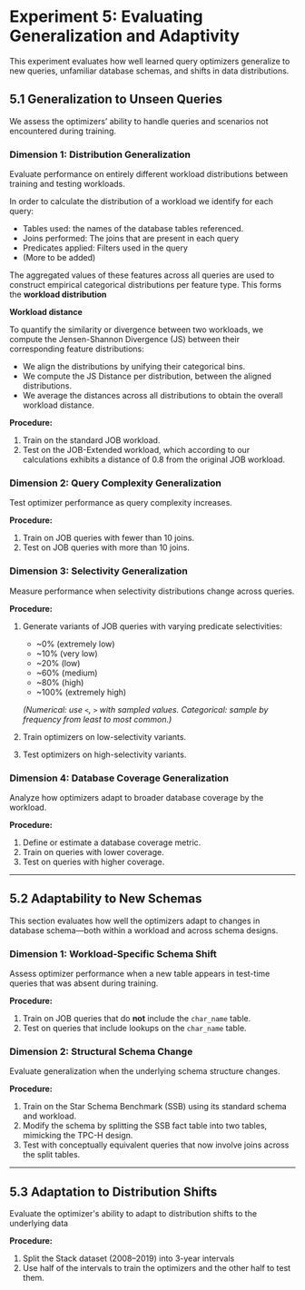 # Experiment 5: Evaluating Generalization and Adaptivity

This experiment evaluates how well learned query optimizers generalize to new queries, unfamiliar database schemas, and shifts in data distributions.

## 5.1 Generalization to Unseen Queries

We assess the optimizers’ ability to handle queries and scenarios not encountered during training.

### Dimension 1: Distribution Generalization

Evaluate performance on entirely different workload distributions between training and testing workloads.

In order to calculate the distribution of a workload we identify for each query:
- Tables used: the names of the database tables referenced.
- Joins performed: The joins that are present in each query
- Predicates applied: Filters used in the query
- (More to be added)

The aggregated values of these features across all queries are used to construct empirical categorical distributions per feature type. This forms the **workload distribution**

**Workload distance** 

To quantify the similarity or divergence between two workloads, we compute the Jensen-Shannon Divergence (JS) between their corresponding feature distributions:
- We align the distributions by unifying their categorical bins.
- We compute the JS Distance per distribution, between the aligned distributions.
- We average the distances across all distributions to obtain the overall workload distance.

**Procedure:**

1. Train on the standard JOB workload.
2. Test on the JOB-Extended workload, which according to our calculations exhibits a distance of 0.8 from  the original JOB workload.

### Dimension 2: Query Complexity Generalization

Test optimizer performance as query complexity increases.

**Procedure:**

1. Train on JOB queries with fewer than 10 joins.
2. Test on JOB queries with more than 10 joins.

### Dimension 3: Selectivity Generalization

Measure performance when selectivity distributions change across queries.

**Procedure:**

1. Generate variants of JOB queries with varying predicate selectivities:

   * \~0% (extremely low)
   * \~10% (very low)
   * \~20% (low)
   * \~60% (medium)
   * \~80% (high)
   * \~100% (extremely high)

   *(Numerical: use `<`, `>` with sampled values. Categorical: sample by frequency from least to most common.)*
2. Train optimizers on low-selectivity variants.
3. Test optimizers on high-selectivity variants.

### Dimension 4: Database Coverage Generalization

Analyze how optimizers adapt to broader database coverage by the workload.

**Procedure:**

1. Define or estimate a database coverage metric.
2. Train on queries with lower coverage.
3. Test on queries with higher coverage.

---

## 5.2 Adaptability to New Schemas

This section evaluates how well the optimizers adapt to changes in database schema—both within a workload and across schema designs.

### Dimension 1: Workload-Specific Schema Shift

Assess optimizer performance when a new table appears in test-time queries that was absent during training.

**Procedure:**

1. Train on JOB queries that do **not** include the `char_name` table.
2. Test on queries that include lookups on the `char_name` table.

### Dimension 2: Structural Schema Change

Evaluate generalization when the underlying schema structure changes.

**Procedure:**

1. Train on the Star Schema Benchmark (SSB) using its standard schema and workload.
2. Modify the schema by splitting the SSB fact table into two tables, mimicking the TPC-H design.
3. Test with conceptually equivalent queries that now involve joins across the split tables.

--- 

## 5.3 Adaptation to Distribution Shifts

Evaluate the optimizer's ability to adapt to distribution shifts to the underlying data

**Procedure:**

 1. Split the Stack dataset (2008–2019) into 3-year intervals
 2. Use half of the intervals to train the optimizers and the other half to test them.

